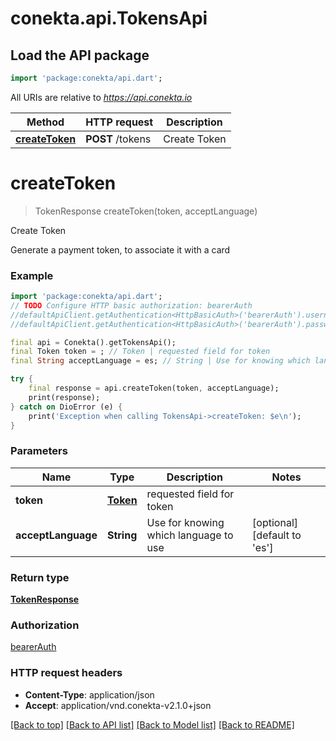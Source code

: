 # conekta.api.TokensApi

## Load the API package
```dart
import 'package:conekta/api.dart';
```

All URIs are relative to *https://api.conekta.io*

Method | HTTP request | Description
------------- | ------------- | -------------
[**createToken**](TokensApi.md#createtoken) | **POST** /tokens | Create Token


# **createToken**
> TokenResponse createToken(token, acceptLanguage)

Create Token

Generate a payment token, to associate it with a card 

### Example
```dart
import 'package:conekta/api.dart';
// TODO Configure HTTP basic authorization: bearerAuth
//defaultApiClient.getAuthentication<HttpBasicAuth>('bearerAuth').username = 'YOUR_USERNAME'
//defaultApiClient.getAuthentication<HttpBasicAuth>('bearerAuth').password = 'YOUR_PASSWORD';

final api = Conekta().getTokensApi();
final Token token = ; // Token | requested field for token
final String acceptLanguage = es; // String | Use for knowing which language to use

try {
    final response = api.createToken(token, acceptLanguage);
    print(response);
} catch on DioError (e) {
    print('Exception when calling TokensApi->createToken: $e\n');
}
```

### Parameters

Name | Type | Description  | Notes
------------- | ------------- | ------------- | -------------
 **token** | [**Token**](Token.md)| requested field for token | 
 **acceptLanguage** | **String**| Use for knowing which language to use | [optional] [default to 'es']

### Return type

[**TokenResponse**](TokenResponse.md)

### Authorization

[bearerAuth](../README.md#bearerAuth)

### HTTP request headers

 - **Content-Type**: application/json
 - **Accept**: application/vnd.conekta-v2.1.0+json

[[Back to top]](#) [[Back to API list]](../README.md#documentation-for-api-endpoints) [[Back to Model list]](../README.md#documentation-for-models) [[Back to README]](../README.md)

